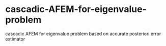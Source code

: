 # cascadic-AFEM-for-eigenvalue-problem
cascadic AFEM for eigenvalue problem based on accurate posteriori error estimator
